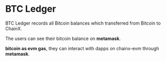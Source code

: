 # BTC Ledger

BTC Ledger records all Bitcoin balances which transferred from Bitcoin to ChainX.

The users can see their bitcoin balance on **metamask**.

**bitcoin as evm gas**, they can interact with dapps on chainx-evm through **metamask**. 



